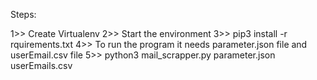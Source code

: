 Steps:

1>> Create Virtualenv
2>> Start the environment
3>> pip3 install -r rquirements.txt
4>> To run the program it needs parameter.json file and userEmail.csv file
5>> python3 mail_scrapper.py parameter.json userEmails.csv
